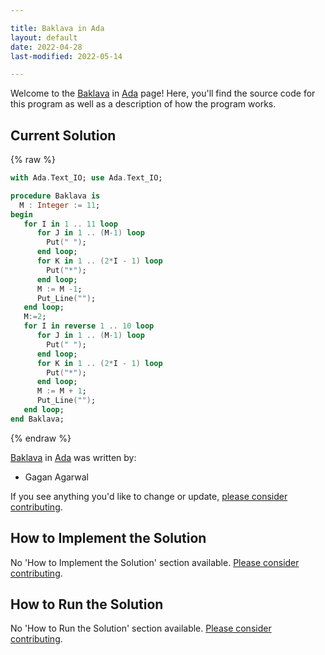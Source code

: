 ```yaml
---

title: Baklava in Ada
layout: default
date: 2022-04-28
last-modified: 2022-05-14

---
```


Welcome to the [Baklava](https://sampleprograms.io/projects/baklava) in [Ada](https://sampleprograms.io/languages/ada) page! Here, you'll find the source code for this program as well as a description of how the program works.

## Current Solution

{% raw %}

```ada
with Ada.Text_IO; use Ada.Text_IO;

procedure Baklava is
  M : Integer := 11;
begin
   for I in 1 .. 11 loop
      for J in 1 .. (M-1) loop
        Put(" ");
      end loop;
      for K in 1 .. (2*I - 1) loop
        Put("*");
      end loop;
      M := M -1;
      Put_Line("");
   end loop;
   M:=2;
   for I in reverse 1 .. 10 loop
      for J in 1 .. (M-1) loop
        Put(" ");
      end loop;
      for K in 1 .. (2*I - 1) loop
        Put("*");
      end loop;
      M := M + 1;
      Put_Line("");
   end loop;
end Baklava;
```

{% endraw %}

[Baklava](https://sampleprograms.io/projects/baklava) in [Ada](https://sampleprograms.io/languages/ada) was written by:

- Gagan Agarwal

If you see anything you'd like to change or update, [please consider contributing](https://github.com/TheRenegadeCoder/sample-programs).

## How to Implement the Solution

No 'How to Implement the Solution' section available. [Please consider contributing](https://github.com/TheRenegadeCoder/sample-programs-website).

## How to Run the Solution

No 'How to Run the Solution' section available. [Please consider contributing](https://github.com/TheRenegadeCoder/sample-programs-website).